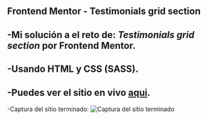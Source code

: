 **Frontend Mentor - Testimonials grid section**
---
-Mi solución a el reto de: **_Testimonials grid section_** por Frontend Mentor. 
---
-Usando HTML y CSS (SASS).
---
-Puedes ver el sitio en vivo [aqui](https://dan-raccoon-69.github.io/News-homepage/).
---
-Captura del sitio terminado:
![Captura del sitio terminado](assets/Captura%20del%20sitio%20terminado.png)